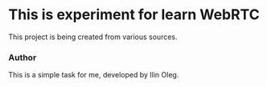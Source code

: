 # This is experiment for learn WebRTC

This project is being created from various sources.

### Author

This is a simple task for me,
developed by Ilin Oleg.
